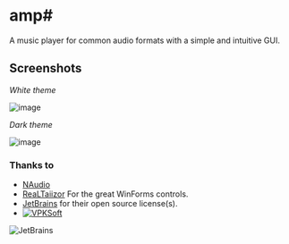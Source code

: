 # amp#
A music player for common audio formats with a simple and intuitive GUI.

## Screenshots
*White theme*

![image](https://user-images.githubusercontent.com/40712699/104469562-5222e600-55c1-11eb-91f0-9ea6232d241c.png)


*Dark theme*

![image](https://user-images.githubusercontent.com/40712699/104469593-58b15d80-55c1-11eb-95ff-000c9d3f03fb.png)

### Thanks to
* [NAudio](https://github.com/naudio/NAudio)
* [ReaLTaiizor](https://github.com/Taiizor/ReaLTaiizor) For the great WinForms controls.
* [JetBrains](https://www.jetbrains.com/?from=amp#) for their open source license(s).
* [![VPKSoft](https://circleci.com/gh/VPKSoft/amp.svg?style=shield)](https://app.circleci.com/pipelines/github/VPKSoft/amp)


![JetBrains](http://www.vpksoft.net/site/External/JetBrains/jetbrains.svg)
